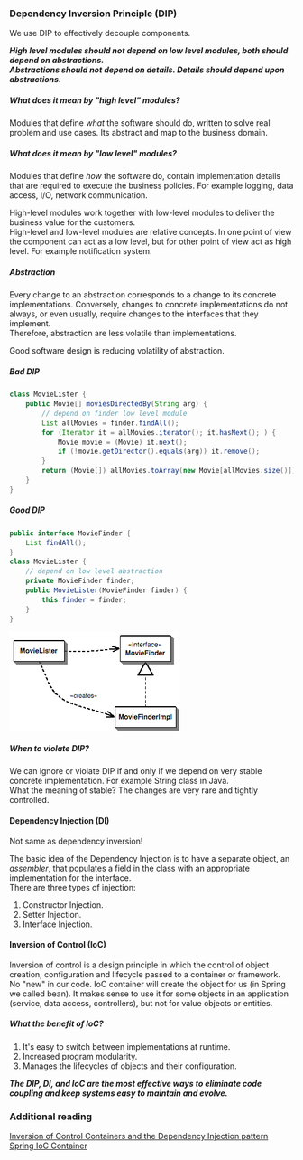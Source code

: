### Dependency Inversion Principle (DIP)

We use DIP to effectively decouple components.

_**High level modules should not depend on low level modules, both should depend on abstractions.**_  
_**Abstractions should not depend on details. Details should depend upon abstractions.**_

##### What does it mean by "high level" modules?

Modules that define _what_ the software should do, written to solve real problem and use cases. Its abstract and map to the business domain.

##### What does it mean by "low level" modules?

Modules that define _how_ the software do, contain implementation details that are required to execute the business policies. For example logging, data access, I/O, network communication.

High-level modules work together with low-level modules to deliver the business value for the customers.  
High-level and low-level modules are relative concepts. In one point of view the component can act as a low level, but for other point of view act as high level. For example notification system.

##### Abstraction

Every change to an abstraction corresponds to a change to its concrete implementations. Conversely, changes to concrete implementations do not always, or even usually, require changes to the interfaces that they implement.  
Therefore, abstraction are less volatile than implementations.

Good software design is reducing volatility of abstraction.

##### Bad DIP

```java
class MovieLister {
    public Movie[] moviesDirectedBy(String arg) {
        // depend on finder low level module
        List allMovies = finder.findAll();
        for (Iterator it = allMovies.iterator(); it.hasNext(); ) {
            Movie movie = (Movie) it.next();
            if (!movie.getDirector().equals(arg)) it.remove();
        }
        return (Movie[]) allMovies.toArray(new Movie[allMovies.size()]);
    }
}
```

##### Good DIP

```java
public interface MovieFinder {
    List findAll();
}
class MovieLister {
    // depend on low level abstraction
    private MovieFinder finder;
    public MovieLister(MovieFinder finder) {
        this.finder = finder;
    }
}
```

![dip image](https://github.com/bluething/solid/blob/master/images/dip.png?raw=true)

##### When to violate DIP?

We can ignore or violate DIP if and only if we depend on very stable concrete implementation. For example String class in Java.  
What the meaning of stable? The changes are very rare and tightly controlled.

#### Dependency Injection (DI)

Not same as dependency inversion!

The basic idea of the Dependency Injection is to have a separate object, an _assembler_, that populates a field in the class with an appropriate implementation for the interface.  
There are three types of injection:  
1. Constructor Injection.  
2. Setter Injection.  
3. Interface Injection.

#### Inversion of Control (IoC)

Inversion of control is a design principle in which the control of object creation, configuration and lifecycle passed to a container or framework.  
No "new" in our code. IoC container will create the object for us (in Spring we called bean). It makes sense to use it for some objects in an application (service, data access, controllers), but not for value objects or entities.

##### What the benefit of IoC?

1. It's easy to switch between implementations at runtime.  
2. Increased program modularity.  
3. Manages the lifecycles of objects and their configuration.

_**The DIP, DI, and IoC are the most effective ways to eliminate code coupling and keep systems easy to maintain and evolve.**_

### Additional reading

[Inversion of Control Containers and the Dependency Injection pattern](https://martinfowler.com/articles/injection.html)  
[Spring IoC Container](https://docs.spring.io/spring-framework/docs/current/reference/html/core.html#beans)